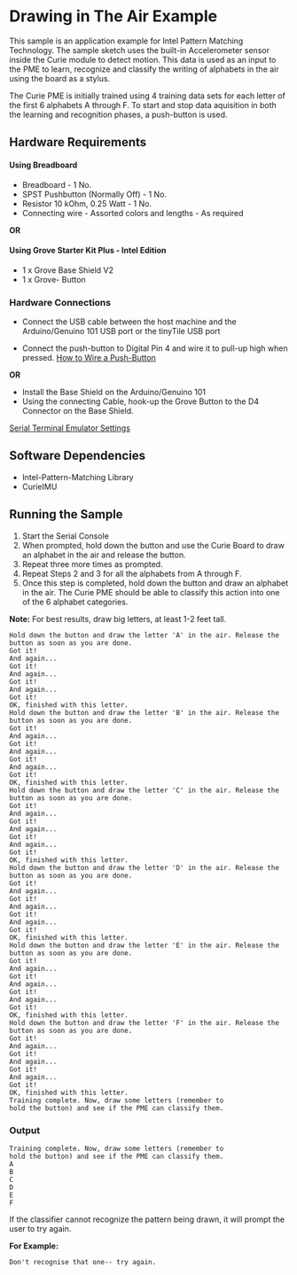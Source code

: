# Drawing in The Air Example
This sample is an application example for Intel Pattern Matching Technology. The sample sketch uses the built-in Accelerometer sensor inside the Curie module to detect motion. This data is used as an input to the PME to learn, recognize and classify the writing of alphabets in the air using the board as a stylus.

The Curie PME is initially trained using 4 training data sets for each letter of the first 6 alphabets A through F. To start and stop data aquisition in both the learning and recognition phases, a push-button is used.


## Hardware Requirements

#### Using Breadboard
   * Breadboard - 1 No.
   * SPST Pushbutton (Normally Off) - 1 No.
   * Resistor 10 kOhm, 0.25 Watt - 1 No.
   * Connecting wire - Assorted colors and lengths - As required

**OR**

#### Using Grove Starter Kit Plus - Intel Edition
   * 1 x Grove Base Shield V2
   * 1 x Grove- Button
   
### Hardware Connections
   
   * Connect the USB cable between the host machine and the Arduino/Genuino 101
   USB port or the tinyTile USB port
   
   * Connect the push-button to Digital Pin 4 and wire it to pull-up high when pressed. 
   [How to Wire a Push-Button](https://www.arduino.cc/en/Tutorial/Button)
   
**OR**

   * Install the Base Shield on the Arduino/Genuino 101
   * Using the connecting Cable, hook-up the Grove Button to the D4 Connector on the Base Shield.

[Serial Terminal Emulator Settings](../SerialSettings.md)

## Software Dependencies
  * Intel-Pattern-Matching Library
  * CurieIMU

## Running the Sample

1. Start the Serial Console
2. When prompted, hold down the button and use the Curie Board to draw an alphabet in the air and release the button.
3. Repeat three more times as prompted.
4. Repeat Steps 2 and 3 for all the alphabets from A through F.
5. Once this step is completed, hold down the button and draw an alphabet in the air. The Curie PME should be able to classify this action into one of the 6 alphabet categories.

**Note:** For best results, draw big letters, at least 1-2 feet tall.

```
Hold down the button and draw the letter 'A' in the air. Release the button as soon as you are done.
Got it!
And again...
Got it!
And again...
Got it!
And again...
Got it!
OK, finished with this letter.
Hold down the button and draw the letter 'B' in the air. Release the button as soon as you are done.
Got it!
And again...
Got it!
And again...
Got it!
And again...
Got it!
OK, finished with this letter.
Hold down the button and draw the letter 'C' in the air. Release the button as soon as you are done.
Got it!
And again...
Got it!
And again...
Got it!
And again...
Got it!
OK, finished with this letter.
Hold down the button and draw the letter 'D' in the air. Release the button as soon as you are done.
Got it!
And again...
Got it!
And again...
Got it!
And again...
Got it!
OK, finished with this letter.
Hold down the button and draw the letter 'E' in the air. Release the button as soon as you are done.
Got it!
And again...
Got it!
And again...
Got it!
And again...
Got it!
OK, finished with this letter.
Hold down the button and draw the letter 'F' in the air. Release the button as soon as you are done.
Got it!
And again...
Got it!
And again...
Got it!
And again...
Got it!
OK, finished with this letter.
Training complete. Now, draw some letters (remember to
hold the button) and see if the PME can classify them.
```

### Output 
```
Training complete. Now, draw some letters (remember to
hold the button) and see if the PME can classify them.
A
B
C
D
E
F
```
If the classifier cannot recognize the pattern being drawn, it will prompt the user to try again.

**For Example:**

```
Don't recognise that one-- try again.
```
